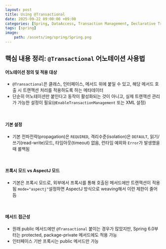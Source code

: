 ```yaml
---
layout: post
title: Using @Transactional
date: 2025-09-22 09:00:00 +09:00
categories: [Spring, DataAccess, Transaction Management, Declarative Transaction Management]
tags: [spring]
image:
    path: /assets/img/spring/Spring.png
---
```


## 핵심 내용 정리: `@Transactional` 어노테이션 사용법


#### 어노테이션 정의 및 적용 대상

- `@Transactional`은 클래스, 인터페이스, 메서드 위에 붙일 수 있고, 해당 메서드 호출 시 트랜잭션 처리를 적용하도록 하는 메타데이터
- 단순히 어노테이션만 붙인다고 동작이 활성화되는 것이 아니고, 실제 트랜잭션 관리가 가능한 설정이 필요(`@EnableTransactionManagement` 또는 XML 설정)

<br>

#### 기본 설정

- 기본 전파전략(propagation)은 `REQUIRED`, 격리수준(isolation)은 `DEFAULT`, 읽기/쓰기(read-write)모드, 타임아웃(timeout) 없음, 런타임 예외와 `Error`가 발생했을 때 롤백됨

<br>

#### 프록시 모드 vs AspectJ 모드

- 기본은 프록시 모드로, 외부에서 프록시를 통해 호출된 메서드에만 트랜잭션이 적용됨 `mode="aspectj"`설정하면 AspectJ 방식으로 weaving해서 이런 제한이 줄어듬

<br>

#### 메서드 접근성

- 원래 public 메서드에만 `@Transactional` 붙이는 경우가 많았지만, Spring 6.0부터는 protected, package-private 메서드에도 적용 가능
- 인터페이스 기반 프록시는 public 메서드만 가능

<br>
